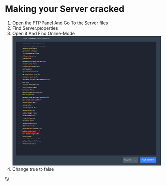# Making your Server cracked

1. Open the FTP Panel And Go To the Server files
2. Find Server.properties
3. Open it And Find Online-Mode![](../.gitbook/assets/image.png)
4. Change true to false





\\\\\\
